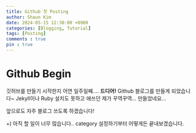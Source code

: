 ```yaml
---
title: Github 첫 Posting
author: Shaun Kim
date: 2024-05-15 12:30:00 +0900
categories: [Blogging, Tutorial]
tags: [Posting]
comments : true
pin : true
---
```


# Github Begin

깃허브를 만들기 시작한지 어연 일주일째.... **드디어!** Github 블로그를 만들게 되었습니다~
Jekyll이나 Ruby 설치도 못하고 애쓰던 제가 꾸역꾸역... 만들었네요...

앞으로도 자주 블로그 쓰도록 하겠습니다!

+) 아직 할 일이 너무 많습니다.. category 설정하기부터 어떻게든 끝내보겠습니다.